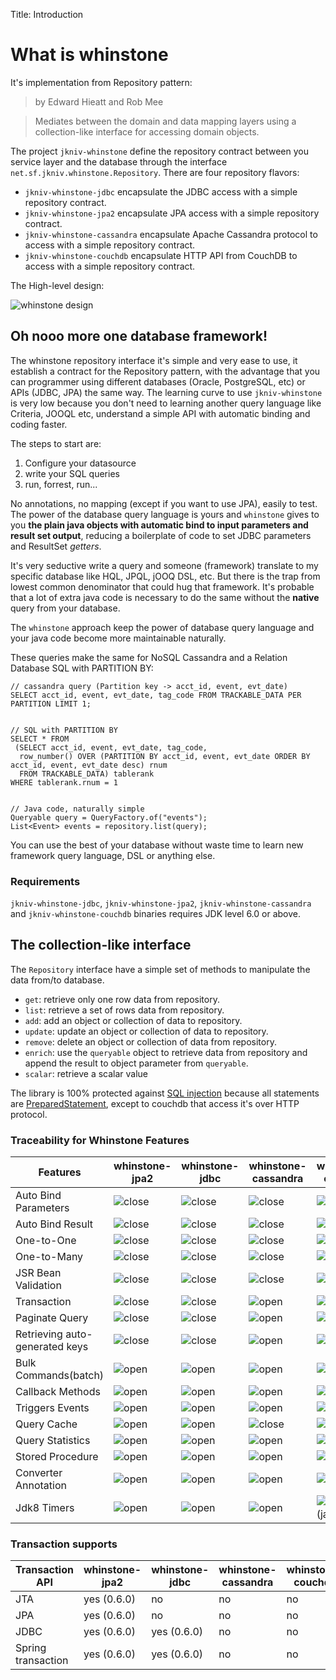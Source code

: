 Title: Introduction


# What is whinstone


It's implementation from Repository pattern:

>by Edward Hieatt and Rob Mee

>Mediates between the domain and data mapping layers using a collection-like interface for accessing domain objects.

The project `jkniv-whinstone` define the repository contract between you service layer and the database through the interface `net.sf.jkniv.whinstone.Repository`. There are four repository flavors: 

- `jkniv-whinstone-jdbc` encapsulate the JDBC access with a simple repository contract.
- `jkniv-whinstone-jpa2` encapsulate JPA access with a simple repository contract.
- `jkniv-whinstone-cassandra` encapsulate Apache Cassandra protocol to access with a simple repository contract.
- `jkniv-whinstone-couchdb` encapsulate HTTP API from CouchDB to access with a simple repository contract.

The High-level design:

![whinstone design](images/whinstone-architecture.png)



## Oh nooo more one database framework!

The whinstone repository interface it's simple and very ease to use, it establish a contract for the Repository pattern, with the advantage that you can programmer using different databases (Oracle, PostgreSQL, etc) or APIs (JDBC, JPA) the same way. The learning curve to use `jkniv-whinstone` is very low because you don't need to learning another query language like Criteria, JOOQL etc, understand a simple API with automatic binding and coding faster.

The steps to start are:

1. Configure your datasource
2. write your SQL queries
3. run, forrest, run...

No annotations, no mapping (except if you want to use JPA), easily to test. The power of the database query language is yours and `whinstone` gives to you **the plain java objects with automatic bind to input parameters and result set output**, reducing a boilerplate of code to set JDBC parameters and ResultSet *getters*.


It's very seductive write a query and someone (framework) translate to my specific database like HQL, JPQL, jOOQ DSL, etc. But there is the trap from lowest common denominator that could hug that framework. It's probable that a lot of extra java code is necessary to do the same without the **native** query from your database.

The `whinstone` approach keep the power of database query language and your java code become more maintainable naturally.

These queries make the same for NoSQL Cassandra and a Relation Database SQL with PARTITION BY:

    // cassandra query (Partition key -> acct_id, event, evt_date)
    SELECT acct_id, event, evt_date, tag_code FROM TRACKABLE_DATA PER PARTITION LIMIT 1;


    // SQL with PARTITION BY
    SELECT * FROM 
     (SELECT acct_id, event, evt_date, tag_code, 
      row_number() OVER (PARTITION BY acct_id, event, evt_date ORDER BY acct_id, event, evt_date desc) rnum
      FROM TRACKABLE_DATA) tablerank  
    WHERE tablerank.rnum = 1


    // Java code, naturally simple
    Queryable query = QueryFactory.of("events");
    List<Event> events = repository.list(query);
    

You can use the best of your database without waste time to learn new framework query language, DSL or anything else.


    
### Requirements

`jkniv-whinstone-jdbc`, `jkniv-whinstone-jpa2`, `jkniv-whinstone-cassandra` and `jkniv-whinstone-couchdb` binaries requires JDK level 6.0 or above.


## The collection-like interface

The `Repository` interface have a simple set of methods to manipulate the data from/to database.

- `get`: retrieve only one row data from repository.
- `list`: retrieve a set of rows data from repository.
- `add`: add an object or collection of data to repository.
- `update`: update an object or collection of data to repository.
- `remove`: delete an object or collection of data from repository.
- `enrich`: use the `queryable` object to retrieve data from repository and append the result to object parameter from `queryable`. 
- `scalar`: retrieve a scalar value

The library is 100% protected against [SQL injection](https://www.owasp.org/index.php/SQL_Injection "OWASP SQL injection") because all statements are [PreparedStatement](https://docs.oracle.com/javase/6/docs/api/java/sql/PreparedStatement.html "PreparedStatement"), except to couchdb that access it's over HTTP protocol.


### Traceability for Whinstone Features

| Features            | whinstone-jpa2 | whinstone-jdbc | whinstone-cassandra | whinstone-couchdb |
| ------------------- | -------------- | -------------- |---------------------|-------------------|
| Auto Bind Parameters| ![close][chk]  | ![close][chk]  | ![close][chk]       | ![close][chk]     |
| Auto Bind Result    | ![close][chk]  | ![close][chk]  | ![close][chk]       | ![close][chk]     |
| One-to-One          | ![close][chk]  | ![close][chk]  | ![close][chk]        | ![open][clo]     |
| One-to-Many         | ![close][chk]  | ![close][chk]  | ![close][chk]        | ![open][clo]     |
| JSR Bean Validation | ![close][chk]  | ![close][chk]  | ![close][chk]       | ![close][chk]     |
| Transaction         | ![close][chk]  | ![close][chk]  | ![open][clo]        | ![open][clo]      |
| Paginate Query      | ![close][chk]  | ![close][chk]  | ![open][clo]        | ![open][clo]      |
| Retrieving auto-generated keys| ![close][chk]| ![close][chk]| ![open][clo]  | ![close][chk]     |
| Bulk Commands(batch)| ![open][clo]   | ![open][clo]   | ![open][clo]        | ![close][chk]     |
| Callback Methods    | ![open][clo]   | ![open][clo]   | ![open][clo]        | ![close][chk]     |
| Triggers Events     | ![open][clo]   | ![open][clo]   | ![open][clo]        | ![open][clo]      |
| Query Cache         | ![open][clo]   | ![open][clo]   | ![close][chk]       | ![close][chk]     |
| Query Statistics    | ![open][clo]   | ![open][clo]   | ![open][clo]        | ![open][clo]      |
| Stored Procedure    | ![open][clo]   | ![open][clo]   | ![open][clo]        | ![open][clo]      |
| Converter Annotation| ![open][clo]   | ![open][clo]   | ![open][clo]        | ![open][clo]      |
| Jdk8 Timers         | ![open][clo]   | ![open][clo]   | ![open][clo]        | ![close][chk]  (jackson)|



### Transaction supports

| Transaction API    | whinstone-jpa2 | whinstone-jdbc | whinstone-cassandra | whinstone-couchdb |
| ------------------ | -------------- | -------------- |---------------------|-------------------|
| JTA                |   yes (0.6.0)  | no             | no                  | no                |
| JPA                |   yes (0.6.0)  | no             | no                  | no                |
| JDBC               |   yes (0.6.0)  | yes  (0.6.0)   | no                  | no                |
| Spring transaction |   yes (0.6.0)  | yes  (0.6.0)   | no                  | no                |


[chk]: images/check.png "Supported"
[clo]: images/close.png "Not implemented yet"

